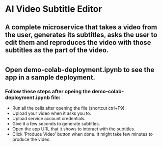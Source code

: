 # AI Video Subtitle Editor

## A complete microservice that takes a video from the user, generates its subtitles, asks the user to edit them and reproduces the video with those subtitles as the part of the video.

#

## Open demo-colab-deployment.ipynb to see the app in a sample deployment. 

### Follow these steps after opeing the demo-colab-deployment.ipynb file:
- Run all the cells after opening the file (shortcut ctrl+F9)
- Upload your video when it asks you to.
- Upload service account credentials.
- Give it a few seconds to generate subtitles.
- Open the app URL that it shows to interact with the subtitles.
- Click 'Produce Video' button when done. It might take few minutes to produce the video.
